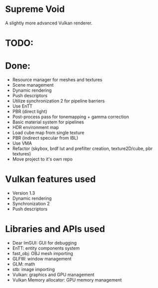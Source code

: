 # Supreme Void
A slightly more advanced Vulkan renderer.

# TODO:

# Done:
* Resource manager for meshes and textures
* Scene management
* Dynamic rendering
* Push descriptors
* Utilize synchronization 2 for pipeline barriers
* Use EnTT
* PBR (direct light)
* Post-process pass for tonemapping + gamma correction
* Basic material system for pipelines
* HDR environment map
* Load cube map from single texture
* PBR (indirect specular from IBL)
* Use VMA
* Refactor (skybox, brdf lut and prefilter creation, texture2D/cube, pbr textures)
* Move project to it's own repo

# Vulkan features used
* Version 1.3
* Dynamic rendering
* Synchronization 2
* Push descriptors

# Libraries and APIs used
* Dear ImGUI: GUI for debugging
* EnTT: entity components system
* fast_obj: OBJ mesh importing
* GLFW: window management
* GLM: math
* stb: image importing
* Vulkan: graphics and GPU management
* Vulkan Memory allocator: GPU memory management